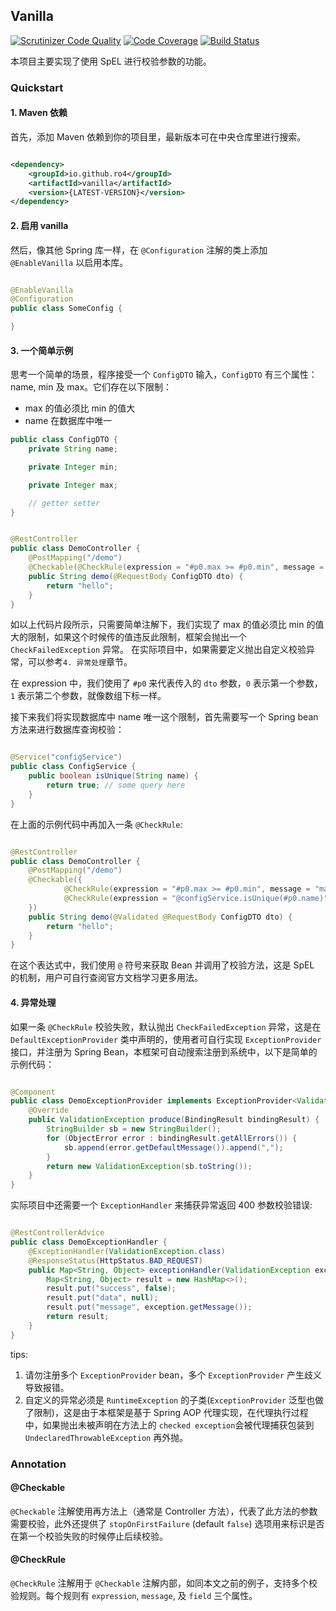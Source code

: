 ## Vanilla

[![Scrutinizer Code Quality](https://scrutinizer-ci.com/g/ro4/vanilla/badges/quality-score.png?b=main)](https://scrutinizer-ci.com/g/ro4/vanilla/?branch=main)
[![Code Coverage](https://scrutinizer-ci.com/g/ro4/vanilla/badges/coverage.png?b=main)](https://scrutinizer-ci.com/g/ro4/vanilla/?branch=main)
[![Build Status](https://scrutinizer-ci.com/g/ro4/vanilla/badges/build.png?b=main)](https://scrutinizer-ci.com/g/ro4/vanilla/build-status/main)

本项目主要实现了使用 SpEL 进行校验参数的功能。

### Quickstart

#### 1. Maven 依赖

首先，添加 Maven 依赖到你的项目里，最新版本可在中央仓库里进行搜索。

```xml

<dependency>
    <groupId>io.github.ro4</groupId>
    <artifactId>vanilla</artifactId>
    <version>{LATEST-VERSION}</version>
</dependency>
```

#### 2. 启用 vanilla

然后，像其他 Spring 库一样，在 `@Configuration` 注解的类上添加 `@EnableVanilla` 以启用本库。

```java

@EnableVanilla
@Configuration
public class SomeConfig {

}
```

#### 3. 一个简单示例

思考一个简单的场景，程序接受一个 `ConfigDTO` 输入，`ConfigDTO` 有三个属性：name, min 及 max。它们存在以下限制：

* max 的值必须比 min 的值大
* name 在数据库中唯一

```java
public class ConfigDTO {
    private String name;

    private Integer min;

    private Integer max;

    // getter setter 
}
```

```java

@RestController
public class DemoController {
    @PostMapping("/demo")
    @Checkable(@CheckRule(expression = "#p0.max >= #p0.min", message = "max 的值必须比 min 的值大"))
    public String demo(@RequestBody ConfigDTO dto) {
        return "hello";
    }
}
```

如以上代码片段所示，只需要简单注解下，我们实现了 max 的值必须比 min 的值大的限制，如果这个时候传的值违反此限制，框架会抛出一个 `CheckFailedException` 异常。 在实际项目中，如果需要定义抛出自定义校验异常，可以参考`4. 异常处理`章节。  

在 expression 中，我们使用了 `#p0` 来代表传入的 `dto` 参数，`0` 表示第一个参数，`1` 表示第二个参数，就像数组下标一样。  

接下来我们将实现数据库中 name 唯一这个限制，首先需要写一个 Spring bean 方法来进行数据库查询校验：  

```java

@Service("configService")
public class ConfigService {
    public boolean isUnique(String name) {
        return true; // some query here
    }
}
```

在上面的示例代码中再加入一条 `@CheckRule`:

```java

@RestController
public class DemoController {
    @PostMapping("/demo")
    @Checkable({
            @CheckRule(expression = "#p0.max >= #p0.min", message = "max must greater than min"),
            @CheckRule(expression = "@configService.isUnique(#p0.name)", message = "name already exists")
    })
    public String demo(@Validated @RequestBody ConfigDTO dto) {
        return "hello";
    }
}
```

在这个表达式中，我们使用 `@` 符号来获取 Bean 并调用了校验方法，这是 SpEL 的机制，用户可自行查阅官方文档学习更多用法。

#### 4. 异常处理

如果一条 `@CheckRule` 校验失败，默认抛出  `CheckFailedException` 异常，这是在 `DefaultExceptionProvider` 类中声明的，使用者可自行实现 `ExceptionProvider` 接口，并注册为 Spring Bean，本框架可自动搜索注册到系统中，以下是简单的示例代码：

```java

@Component
public class DemoExceptionProvider implements ExceptionProvider<ValidationException> {
    @Override
    public ValidationException produce(BindingResult bindingResult) {
        StringBuilder sb = new StringBuilder();
        for (ObjectError error : bindingResult.getAllErrors()) {
            sb.append(error.getDefaultMessage()).append(",");
        }
        return new ValidationException(sb.toString());
    }
}

```

实际项目中还需要一个 `ExceptionHandler` 来捕获异常返回 400 参数校验错误:

```java

@RestControllerAdvice
public class DemoExceptionHandler {
    @ExceptionHandler(ValidationException.class)
    @ResponseStatus(HttpStatus.BAD_REQUEST)
    public Map<String, Object> exceptionHandler(ValidationException exception) {
        Map<String, Object> result = new HashMap<>();
        result.put("success", false);
        result.put("data", null);
        result.put("message", exception.getMessage());
        return result;
    }
}

```

tips:

1. 请勿注册多个 `ExceptionProvider` bean，多个 `ExceptionProvider` 产生歧义导致报错。
2. 自定义的异常必须是 `RuntimeException` 的子类(`ExceptionProvider` 泛型也做了限制)，这是由于本框架是基于 Spring AOP 代理实现，在代理执行过程中，如果抛出未被声明在方法上的 `checked exception`会被代理捕获包装到 `UndeclaredThrowableException` 再外抛。

### Annotation

#### @Checkable

`@Checkable` 注解使用再方法上（通常是 Controller 方法），代表了此方法的参数需要校验，此外还提供了 `stopOnFirstFailure` (default `false`) 选项用来标识是否在第一个校验失败的时候停止后续校验。

#### @CheckRule

`@CheckRule` 注解用于 `@Checkable` 注解内部，如同本文之前的例子，支持多个校验规则。每个规则有 `expression`, `message`, 及 `field` 三个属性。